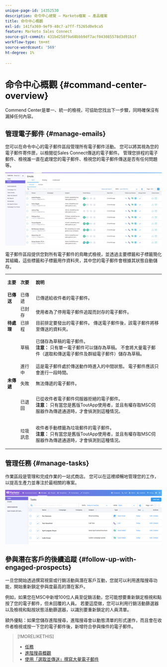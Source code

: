 ```yaml
---
unique-page-id: 14352530
description: 命令中心總覽 — Marketo檔案 — 產品檔案
title: 命令中心概觀
exl-id: 141fa369-9ef9-48c7-a7ff-f5265d0e9ca5
feature: Marketo Sales Connect
source-git-commit: 431bd258f9a68bbb9df7acf043085578d3d91b1f
workflow-type: tm+mt
source-wordcount: '569'
ht-degree: 1%

---
```


# 命令中心概觀 {#command-center-overview}

Commend Center是單一、統一的檢視，可協助您找出下一步驟，同時確保沒有漏掉任何內容。

## 管理電子郵件 {#manage-emails}

您可以在命令中心的電子郵件區段管理所有電子郵件活動。 您可以將其視為您的電子郵件寄件匣，以檢閱從Sales Connect傳送的電子郵件。 管理您排程的電子郵件、檢視誰一直在處理您的電子郵件、檢視您的電子郵件傳送是否有任何問題等。

![](assets/command-center-overview-1.png)

電子郵件區段提供您對所有電子郵件的鳥瞰式檢視，並透過主要標籤和子標籤簡化其組織，這些標籤和子標籤用作資料夾，其中您的電子郵件會根據其狀態自動儲存。

<table> 
 <colgroup> 
  <col> 
  <col> 
  <col> 
 </colgroup> 
 <tbody> 
  <tr> 
   <td title="背景顏色：灰色"><p title=""><strong><span>主要</span> </strong></p></td> 
   <td title="背景顏色：灰色"><p title=""><strong><span>次要</span> </strong></p></td> 
   <td title="背景顏色：灰色"><p title=""><strong><span>說明</span> </strong></p></td> 
  </tr> 
  <tr> 
   <td title="背景顏色：藍色"><strong title="">已傳送</strong></td> 
   <td title="背景顏色：藍色">已傳遞</td> 
   <td title="背景顏色：藍色">已傳遞給收件者的電子郵件。</td> 
  </tr> 
  <tr> 
   <td title="背景顏色：藍色"><br></td> 
   <td title="背景顏色：藍色">已封存</td> 
   <td title="背景顏色：藍色">使用者為了停用電子郵件追蹤而封存的電子郵件。</td> 
  </tr> 
  <tr> 
   <td title="背景顏色：灰色"><strong title="">待處理</strong></td> 
   <td title="背景顏色：灰色">已排程</td> 
   <td title="背景顏色：灰色">目前排定要發出的電子郵件。 傳送電子郵件後，該電子郵件將移至傳送的資料夾。</td> 
  </tr> 
  <tr> 
   <td title="背景顏色：灰色"><br></td> 
   <td title="背景顏色：灰色">草稿</td> 
   <td title="背景顏色：灰色"><p>已儲存為草稿的電子郵件。<br><strong>注意：</strong> 只有單一電子郵件可以儲存為草稿。 不會將大量電子郵件（選取和傳送電子郵件及群組電子郵件）儲存為草稿。</p></td> 
  </tr> 
  <tr> 
   <td title="背景顏色：灰色"><br></td> 
   <td title="背景顏色：灰色">進行中</td> 
   <td title="背景顏色：灰色">這是電子郵件處於傳送動作時進入的中間狀態。 電子郵件應該只會進行一段時間。</td> 
  </tr> 
  <tr> 
   <td title="背景顏色：藍色"><strong title="">未傳遞</strong></td> 
   <td title="背景顏色：藍色">失敗</td> 
   <td title="背景顏色：藍色">無法傳遞的電子郵件。</td> 
  </tr> 
  <tr> 
   <td title="背景顏色：藍色"><br></td> 
   <td title="背景顏色：藍色">已退回</td> 
   <td title="背景顏色：藍色"><p>已從收件者電子郵件伺服器拒絕的電子郵件。 <br><strong>注意：</strong> 只有當您是舊版ToutApp使用者，並且有權存取MSC伺服器作為傳遞通道時，才會偵測到這種情況。</p></td> 
  </tr> 
  <tr> 
   <td title="背景顏色：藍色"><br></td> 
   <td title="背景顏色：藍色">垃圾訊息</td> 
   <td title="背景顏色：藍色"><p>收件者手動標籤為垃圾郵件的電子郵件。<br><strong>注意：</strong> 只有當您是舊版ToutApp使用者，並且有權存取MSC伺服器作為傳遞通道時，才會偵測到這種情況。</p></td> 
  </tr> 
 </tbody> 
</table>

## 管理任務 {#manage-tasks}

作業區段是管理和完成作業的一站式商店。 您可以在這裡順暢地管理您的工作，以提高生產力並專注於最相關的專案。

![](assets/command-center-overview-2.png)

## 參與潛在客戶的後續追蹤 {#follow-up-with-engaged-prospects}

一旦您開始透過撰寫視窗或行銷活動與潛在客戶互動，您就可以利用進階搜尋功能，開始重新鎖定參與度最高的潛在客戶。

例如，如果您在MSC中新增100位人員至促銷活動，您可能想要重新鎖定檢視和點按了您的電子郵件，但未回覆的人員。 若要這麼做，您可以利用行銷活動篩選器以及檢視和點按狀態活動篩選器，以識別要重新鎖定的人員清單。

額外優點：如果您儲存進階搜尋，進階搜尋會以動態清單的形式運作，而且會在收件者檢視或按一下您的電子郵件後，新增符合參與條件的電子郵件。

>[!MORELIKETHIS]
>
>* [任務](/help/marketo/product-docs/marketo-sales-connect/tasks/syncing-sales-connect-tasks-with-salesforce-for-the-first-time.md)
>* [進階搜尋概觀](/help/marketo/product-docs/marketo-sales-connect/email/command-center/advanced-search-overview.md)
>* [使用「選取並傳送」撰寫大量電子郵件](/help/marketo/product-docs/marketo-sales-connect/email/using-the-compose-window/composing-bulk-emails-with-select-and-send.md)
